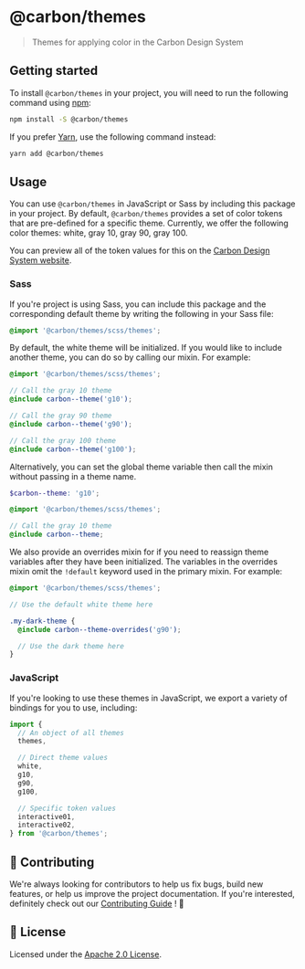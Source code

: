 # @carbon/themes

> Themes for applying color in the Carbon Design System

## Getting started

To install `@carbon/themes` in your project, you will need to run the
following command using [npm](https://www.npmjs.com/):

```bash
npm install -S @carbon/themes
```

If you prefer [Yarn](https://yarnpkg.com/en/), use the following
command instead:

```bash
yarn add @carbon/themes
```

## Usage

You can use `@carbon/themes` in JavaScript or Sass by including this package in
your project. By default, `@carbon/themes` provides a set of color tokens that
are pre-defined for a specific theme. Currently, we offer the following color
themes: white, gray 10, gray 90, gray 100.

You can preview all of the token values for this on the [Carbon Design System
website](https://next.carbondesignsystem.com/guidelines/color/usage).

### Sass

If you're project is using Sass, you can include this package and the
corresponding default theme by writing the following in your Sass file:

```scss
@import '@carbon/themes/scss/themes';
```

By default, the white theme will be initialized. If you would like to include
another theme, you can do so by calling our mixin. For example:

```scss
@import '@carbon/themes/scss/themes';

// Call the gray 10 theme
@include carbon--theme('g10');

// Call the gray 90 theme
@include carbon--theme('g90');

// Call the gray 100 theme
@include carbon--theme('g100');
```

Alternatively, you can set the global theme variable then call the mixin without
passing in a theme name.

```scss
$carbon--theme: 'g10';

@import '@carbon/themes/scss/themes';

// Call the gray 10 theme
@include carbon--theme;
```

We also provide an overrides mixin for if you need to reassign theme variables
after they have been initialized. The variables in the overrides mixin omit the
`!default` keyword used in the primary mixin. For example:

```scss
@import '@carbon/themes/scss/themes';

// Use the default white theme here

.my-dark-theme {
  @include carbon--theme-overrides('g90');

  // Use the dark theme here
}
```

### JavaScript

If you're looking to use these themes in JavaScript, we export a variety of
bindings for you to use, including:

```js
import {
  // An object of all themes
  themes,

  // Direct theme values
  white,
  g10,
  g90,
  g100,

  // Specific token values
  interactive01,
  interactive02,
} from '@carbon/themes';
```

## 🙌 Contributing

We're always looking for contributors to help us fix bugs, build new
features, or help us improve the project documentation. If you're
interested, definitely check out our [Contributing Guide](/.github/CONTRIBUTING.md)
! 👀

## 📝 License

Licensed under the [Apache 2.0 License](/LICENSE).
